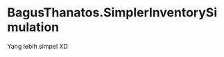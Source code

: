 BagusThanatos.SimplerInventorySimulation
========================================

Yang lebih simpel XD
